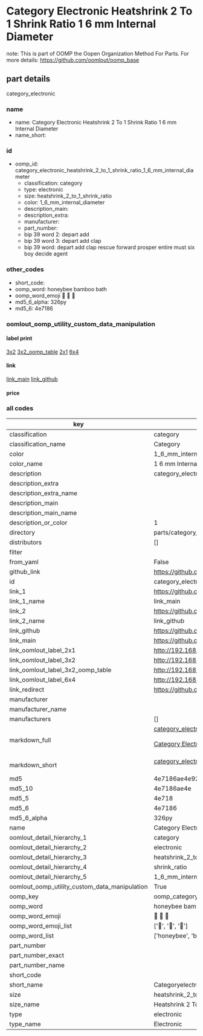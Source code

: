 # Category Electronic Heatshrink 2 To 1 Shrink Ratio 1 6 mm Internal Diameter  

note: This is part of OOMP the Oopen Organization Method For Parts. For more details: https://github.com/oomlout/oomp_base

##  part details
  



category_electronic



### name
* name: Category Electronic Heatshrink 2 To 1 Shrink Ratio 1 6 mm Internal Diameter
* name_short: 
### id
* oomp_id: category_electronic_heatshrink_2_to_1_shrink_ratio_1_6_mm_internal_diameter
  * classification: category
  * type: electronic
  * size: heatshrink_2_to_1_shrink_ratio
  * color: 1_6_mm_internal_diameter
  * description_main: 
  * description_extra: 
  * manufacturer: 
  * part_number: 
  * bip 39 word 2: depart add
  * bip 39 word 3: depart add clap
  * bip 39 word: depart add clap rescue forward prosper entire must six boy decide agent

### other_codes
* short_code: 
* oomp_word: honeybee bamboo bath
* oomp_word_emoji :honeybee: :bamboo: :bath:
* md5_6_alpha: 326py
* md5_6: 4e7186






### oomlout_oomp_utility_custom_data_manipulation
#### label print
[3x2](http://192.168.1.245:1112/?label=oomp%20326py)
[3x2_oomp_table](http://192.168.1.108:1112/?label=oomp%20326py)
[2x1](http://192.168.1.242:1112/?label=oomp%20326py)
[6x4](http://192.168.1.55:1112/?label=oomp%20326py)    

#### link

[link_main](https://github.com/oomlout/oomlout_oomp_version_1_messy/tree/main/parts/category_electronic_heatshrink_2_to_1_shrink_ratio_1_6_mm_internal_diameter) [link_github](https://github.com/oomlout/oomlout_oomp_version_1_messy/tree/main/parts/category_electronic_heatshrink_2_to_1_shrink_ratio_1_6_mm_internal_diameter)                             

#### price







### all codes 
| key | value |  
| --- | --- |  
| classification | category |  
| classification_name | Category |  
| color | 1_6_mm_internal_diameter |  
| color_name | 1 6 mm Internal Diameter |  
| description | category_electronic |  
| description_extra |  |  
| description_extra_name |  |  
| description_main |  |  
| description_main_name |  |  
| description_or_color | 1  |  
| directory | parts/category_electronic_heatshrink_2_to_1_shrink_ratio_1_6_mm_internal_diameter |  
| distributors | [] |  
| filter |  |  
| from_yaml | False |  
| github_link | https://github.com/oomlout/oomlout_oomp_part_src/tree/main/parts/category_electronic_heatshrink_2_to_1_shrink_ratio_1_6_mm_internal_diameter |  
| id | category_electronic_heatshrink_2_to_1_shrink_ratio_1_6_mm_internal_diameter |  
| link_1 | https://github.com/oomlout/oomlout_oomp_version_1_messy/tree/main/parts/category_electronic_heatshrink_2_to_1_shrink_ratio_1_6_mm_internal_diameter |  
| link_1_name | link_main |  
| link_2 | https://github.com/oomlout/oomlout_oomp_version_1_messy/tree/main/parts/category_electronic_heatshrink_2_to_1_shrink_ratio_1_6_mm_internal_diameter |  
| link_2_name | link_github |  
| link_github | https://github.com/oomlout/oomlout_oomp_version_1_messy/tree/main/parts/category_electronic_heatshrink_2_to_1_shrink_ratio_1_6_mm_internal_diameter |  
| link_main | https://github.com/oomlout/oomlout_oomp_version_1_messy/tree/main/parts/category_electronic_heatshrink_2_to_1_shrink_ratio_1_6_mm_internal_diameter |  
| link_oomlout_label_2x1 | http://192.168.1.242:1112/?label=oomp%20326py |  
| link_oomlout_label_3x2 | http://192.168.1.245:1112/?label=oomp%20326py |  
| link_oomlout_label_3x2_oomp_table | http://192.168.1.108:1112/?label=oomp%20326py |  
| link_oomlout_label_6x4 | http://192.168.1.55:1112/?label=oomp%20326py |  
| link_redirect | https://github.com/oomlout/oomlout_oomp_version_1_messy/tree/main/parts/category_electronic_heatshrink_2_to_1_shrink_ratio_1_6_mm_internal_diameter |  
| manufacturer |  |  
| manufacturer_name |  |  
| manufacturers | [] |  
| markdown_full | [category_electronic_heatshrink_2_to_1_shrink_ratio_1_6_mm_internal_diameter](none)<br>[](none)<br>[Category Electronic Heatshrink 2 To 1 Shrink Ratio 1 6 Mm Internal Diameter](none)<br><br> |  
| markdown_short | [category_electronic_heatshrink_2_to_1_shrink_ratio_1_6_mm_internal_diameter](none)<br><br> |  
| md5 | 4e7186ae4e920972b22deb725380c9d6 |  
| md5_10 | 4e7186ae4e |  
| md5_5 | 4e718 |  
| md5_6 | 4e7186 |  
| md5_6_alpha | 326py |  
| name | Category Electronic Heatshrink 2 To 1 Shrink Ratio 1 6 mm Internal Diameter |  
| oomlout_detail_hierarchy_1 | category |  
| oomlout_detail_hierarchy_2 | electronic |  
| oomlout_detail_hierarchy_3 | heatshrink_2_to_1 |  
| oomlout_detail_hierarchy_4 | shrink_ratio |  
| oomlout_detail_hierarchy_5 | 1_6_mm_internal_diameter |  
| oomlout_oomp_utility_custom_data_manipulation | True |  
| oomp_key | oomp_category_electronic_heatshrink_2_to_1_shrink_ratio_1_6_mm_internal_diameter |  
| oomp_word | honeybee bamboo bath |  
| oomp_word_emoji | :honeybee: :bamboo: :bath: |  
| oomp_word_emoji_list | [':honeybee:', ':bamboo:', ':bath:'] |  
| oomp_word_list | ['honeybee', 'bamboo', 'bath'] |  
| part_number |  |  
| part_number_exact |  |  
| part_number_name |  |  
| short_code |  |  
| short_name | Categoryelectronic |  
| size | heatshrink_2_to_1_shrink_ratio |  
| size_name | Heatshrink 2 To 1 Shrink Ratio |  
| type | electronic |  
| type_name | Electronic |  
